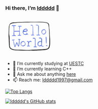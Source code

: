 ### Hi there, I’m [lddddd](https://github.com/lddddd1997/) 👋
<p align="left">
  <img src="https://github.com/lddddd1997/ImageURL/blob/main/hello-world.gif" width="30%">
</p>

- 🔭 I’m currently studying at [UESTC](https://www.uestc.edu.cn/)
- 🌱 I’m currently learning C++
- 💬 Ask me about anything [here](https://github.com/lddddd1997/lddddd1997/issues)
- 📫 Reach me: lddddd1997@gmail.com

[![Top Langs](https://github-readme-stats.vercel.app/api/top-langs/?username=lddddd1997&layout=compact)](https://github.com/anuraghazra/github-readme-stats)

[![lddddd's GitHub stats](https://github-readme-stats.vercel.app/api?username=lddddd1997&count_private=true&show_icons=true)](https://github.com/anuraghazra/github-readme-stats)

<!--
**lddddd1997/lddddd1997** is a ✨ _special_ ✨ repository because its `README.md` (this file) appears on your GitHub profile.

Here are some ideas to get you started:

- 🔭 I’m currently working on ...
- 🌱 I’m currently learning ...
- 👯 I’m looking to collaborate on ...
- 🤔 I’m looking for help with ...
- 💬 Ask me about ...
- 📫 How to reach me: ...
- 😄 Pronouns: ...
- ⚡ Fun fact: ...
-->
